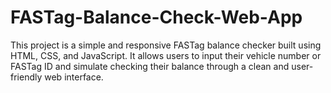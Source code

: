 # FASTag-Balance-Check-Web-App
This project is a simple and responsive FASTag balance checker built using HTML, CSS, and JavaScript. It allows users to input their vehicle number or FASTag ID and simulate checking their balance through a clean and user-friendly web interface.
